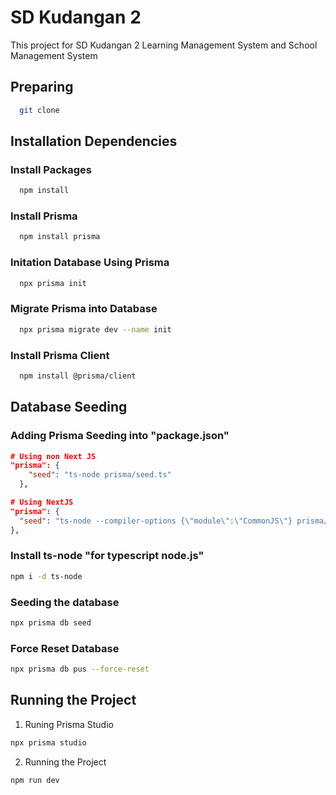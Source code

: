 # SD Kudangan 2 
This project for SD Kudangan 2 Learning Management System and School Management System

## Preparing 
```bash
  git clone 
```

## Installation Dependencies

### Install Packages
```bash
  npm install
```

### Install Prisma
```bash
  npm install prisma
```

### Initation Database Using Prisma
```bash
  npx prisma init
```

### Migrate Prisma into Database
```bash
  npx prisma migrate dev --name init
```
    
### Install Prisma Client
```bash
  npm install @prisma/client
```

## Database Seeding

### Adding Prisma Seeding into "package.json"
```json
# Using non Next JS
"prisma": {
    "seed": "ts-node prisma/seed.ts"
  },

# Using NextJS
"prisma": {
  "seed": "ts-node --compiler-options {\"module\":\"CommonJS\"} prisma/seed.ts"
},
```

### Install ts-node "for typescript node.js"
```bash
npm i -d ts-node
```

### Seeding the database
```bash
npx prisma db seed
```
### Force Reset Database
```bash
npx prisma db pus --force-reset
```

## Running the Project
1. Runing Prisma Studio
```bash
npx prisma studio
```
2. Running the Project
```bash
npm run dev
```
